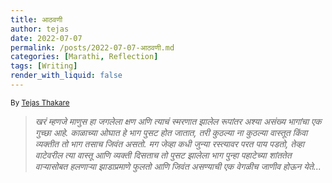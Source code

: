 ```yaml
---
title: आठवणी
author: tejas
date: 2022-07-07 
permalink: /posts/2022-07-07-आठवणी.md
categories: [Marathi, Reflection]
tags: [Writing]
render_with_liquid: false
---
```

<sub>By [Tejas Thakare](https://tejascthakare.github.io/)</sub>

>*खरं म्हणजे माणुस हा जगलेला क्षण अणि त्याचं स्मरणात झालेल रूपांतर अश्या असंख्य भागांचा एक गुच्छा आहे. काळाच्या ओघात हे  भाग पुसट होत जातात, तरी कुठल्या ना कुठल्या वास्तूत किंवा व्यक्तीत तो भाग तसाच जिवंत असतो. मग जेव्हा कधी जुन्या रस्त्यावर परत पाय पडतो, तेव्हा  वाटेवरील  त्या वास्तू आणि व्यक्ती दिसताच तो पुसट झालेला भाग पुन्हा पहाटेच्या शांततेत वाऱ्यासोबत हलणाऱ्या झाडाप्रमाणे फुलतो आणि जिवंत असण्याची एक वेगळीच जाणीव होऊन येते...*
